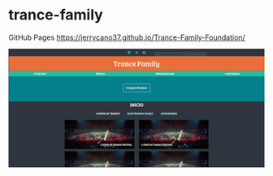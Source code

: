 # trance-family

GitHub Pages
https://jerrycano37.github.io/Trance-Family-Foundation/

![img.png](img.png)
